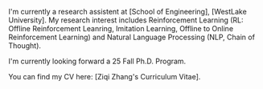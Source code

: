 I'm currently a research assistent at  [School of Engineering], [WestLake University]. My research interest includes Reinforcement Learning (RL: Offline Reinforcement Leanring, Imitation Learning, Offline to Online Reinforcement Learning) and Natural Language Processing (NLP, Chain of Thought). 

I'm currently looking forward a 25 Fall Ph.D. Program.

You can find my CV here: [Ziqi Zhang's Curriculum Vitae].

